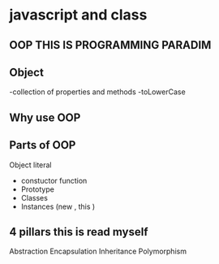 # javascript and class

## OOP THIS IS PROGRAMMING PARADIM

## Object
-collection of properties and methods 
-toLowerCase

## Why use OOP

## Parts of OOP
Object literal

- constuctor function
- Prototype
- Classes
- Instances (new , this )


## 4 pillars this is read myself

Abstraction
Encapsulation
Inheritance
Polymorphism
